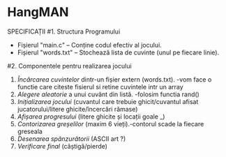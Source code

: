 # HangMAN
SPECIFICAȚII
#1. Structura Programului
- Fișierul "main.c" – Conține codul efectiv al jocului.
- Fișierul "words.txt" – Stochează lista de cuvinte (unul pe fiecare linie).

#2. Componentele pentru realizarea jocului
1. *Încărcarea cuvintelor* dintr-un fișier extern (words.txt). -vom face o functie care citeste fisierul si retine cuvintele intr un array
2. *Alegere aleatorie* a unui cuvânt din listă. -folosim functia rand()
3. *Inițializarea jocului* (cuvantul care trebuie ghicit/cuvantul afisat jucatorului/litere ghicite/încercări rămase) 
4. *Afișarea progresului* (litere ghicite și locații goale _)
5. *Contorizarea greșelilor* (maxim 6 vieți).-contorul scade la fiecare greseala
6. *Desenarea spânzurătorii* (ASCII art ?)
7. *Verificare final* (câștigă/pierde)
